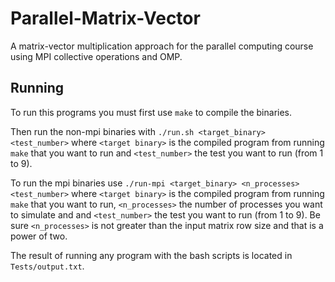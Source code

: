 # Parallel-Matrix-Vector
A matrix-vector multiplication approach for the parallel computing course using MPI collective operations and OMP.

## Running

To run this programs you must first use `make` to compile the binaries.

Then run the non-mpi binaries with `./run.sh <target_binary> <test_number>` where `<target binary>` is the compiled program from running `make` that you want to run and `<test_number>` the test you want to run (from 1 to 9).

To run the mpi binaries use `./run-mpi <target_binary> <n_processes> <test_number>` where `<target binary>` is the compiled program from running `make` that you want to run, `<n_processes>` the number of processes you want to simulate and and `<test_number>` the test you want to run (from 1 to 9). Be sure `<n_processes>` is not greater than the input matrix row size and that is a power of two.

The result of running any program with the bash scripts is located in `Tests/output.txt`.
